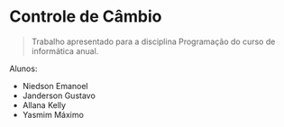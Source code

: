 # Controle de Câmbio
> Trabalho apresentado para a disciplina Programação do curso de informática anual.

Alunos:
* Niedson Emanoel
* Janderson Gustavo
* Allana Kelly
* Yasmim Máximo


 
